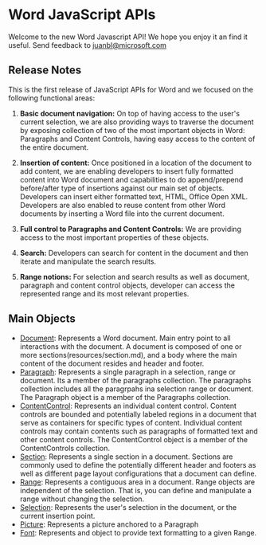 # Word JavaScript APIs
Welcome to the new Word Javascript API! We hope you enjoy it an find it useful. Send feedback to juanbl@microsoft.com


## Release Notes 

This is the first release of JavaScript APIs for Word and we focused on the following functional areas:
 1. **Basic document navigation:** On top of having access to the user's current selection, we are also providing ways to traverse the document by exposing collection of two of the most important objects in Word: Paragraphs and Content Controls, having easy access to the content of the entire document.

 2. **Insertion of content:** Once positioned in a location of the document to add content, we are enabling developers to insert fully formatted content into Word document and capabilities to do append/prepend before/after type of insertions against our main set of objects. Developers can insert either formatted text, HTML, Office Open XML. Developers are also enabled to reuse content from other Word documents by inserting a Word file into the current document.

 3. **Full control to Paragraphs and Content Controls:** We are providing access to the most important properties of these objects.

 4.  **Search:** Developers can search for content in the document and then iterate and manipulate the search results.

 5. **Range notions:**  For selection and search results as well as document, paragraph and content control objects, developer can access the represented range and its most relevant properties.


## Main Objects  

* [Document](resources/document.md): Represents a Word document. Main entry point to all interactions with the document. A document is composed of one or more sections(resources/section.md), and a body where the main content of the document resides and header and footer.
* [Paragraph](resources/paragraph.md):  Represents a single paragraph in a selection, range or document. Its a member of the paragraphs collection. The paragraphs collection includes all the paragrpahs ina selection range or document. The Paragraph object is a member of the Paragraphs collection.
* [ContentControl](resources/contentControl.md): Represents an individual content control. Content controls are bounded and potentially labeled regions in a document that serve as containers for specific types of content. Individual content controls may contain contents such as paragraphs of formatted text and other content controls. The ContentControl object is a member of the ContentControls collection.
* [Section](resources/section.md):  Represents a single section in a document. Sections are commonly used to define the potentially different header and footers as well as different page layout configurations that a document can define. 
* [Range](resources/range.md): Represents a contiguous area in a document. Range objects are independent of the selection. That is, you can define and manipulate a range without changing the selection.
* [Selection](resources/selection.md): Represents the user's selection in the document, or the current insertion point.
* [Picture](resources/inlinePicture.md): Represents a picture anchored to a Paragraph
* [Font](resources/font.md): Represents and object to provide text formatting to a given Range.